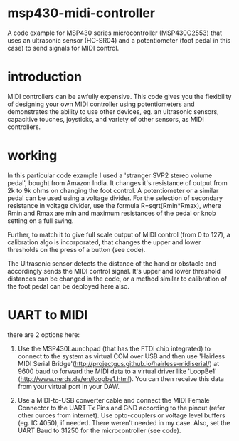 # msp430-midi-controller

A code example for MSP430 series microcontroller (MSP430G2553) that uses an ultrasonic sensor (HC-SR04) and a potentiometer (foot pedal in this case) to send signals for MIDI control.

# introduction

MIDI controllers can be awfully expensive. This code gives you the flexibility of designing your own MIDI controller using potentiometers and demonstrates the ability to use other devices, eg. an ultrasonic sensors, capacitive touches, joysticks, and variety of other sensors, as MIDI controllers.

# working

In this particular code example I used a 'stranger SVP2 stereo volume pedal', bought from Amazon India. It changes it's resistance of output from 2k to 9k ohms on changing the foot control. 
A potentiometer or a similar pedal can be used using a voltage divider. For the selection of secondary resistance in voltage divider, use the formula R=sqrt(Rmin*Rmax), where Rmin and Rmax are min and maximum resistances of the pedal or knob setting on a full swing. 

Further, to match it to give full scale output of MIDI control (from 0 to 127), a calibration algo is incorporated, that changes the upper and lower thresholds on the press of a button (see code).

The Ultrasonic sensor detects the distance of the hand or obstacle and accordingly sends the MIDI control signal. It's upper and lower threshold distances can be changed in the code, or a method similar to calibration of the foot pedal can be deployed here also.

# UART to MIDI
there are 2 options here:

1. Use the MSP430Launchpad (that has the FTDI chip integrated) to connect to the system as virtual COM over USB and then use 'Hairless MIDI Serial Bridge'(http://projectgus.github.io/hairless-midiserial/) at 9600 baud to forward the MIDI data to a virtual driver like 'LoopBe1' (http://www.nerds.de/en/loopbe1.html). You can then receive this data from your virtual  port in your DAW.

2. Use a MIDI-to-USB converter cable and connect the MIDI Female Connector to the UART Tx Pins and GND according to the pinout (refer other ources from internet). Use opto-couplers or voltage level buffers (eg. IC 4050), if needed. There weren't needed in my case. Also, set the UART Baud to 31250 for the microcontroller (see code).
